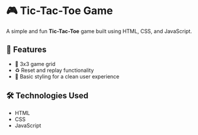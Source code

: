 # 🎮 Tic-Tac-Toe Game

A simple and fun **Tic-Tac-Toe** game built using HTML, CSS, and JavaScript. 


## 🚀 Features

- 🔢 3x3 game grid
- ♻️ Reset and replay functionality
- 🎨 Basic styling for a clean user experience


## 🛠️ Technologies Used

- HTML
- CSS
- JavaScript


